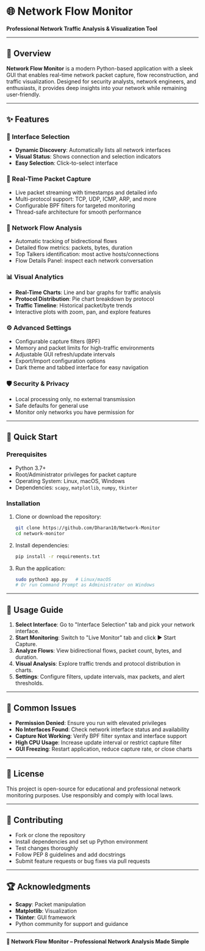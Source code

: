 # 🌐 Network Flow Monitor

**Professional Network Traffic Analysis & Visualization Tool**

---

## 🔹 Overview

**Network Flow Monitor** is a modern Python-based application with a sleek GUI that enables real-time network packet capture, flow reconstruction, and traffic visualization. Designed for security analysts, network engineers, and enthusiasts, it provides deep insights into your network while remaining user-friendly.

---

## ✨ Features

### 🎯 Interface Selection

* **Dynamic Discovery**: Automatically lists all network interfaces
* **Visual Status**: Shows connection and selection indicators
* **Easy Selection**: Click-to-select interface

### 📡 Real-Time Packet Capture

* Live packet streaming with timestamps and detailed info
* Multi-protocol support: TCP, UDP, ICMP, ARP, and more
* Configurable BPF filters for targeted monitoring
* Thread-safe architecture for smooth performance

### 🌊 Network Flow Analysis

* Automatic tracking of bidirectional flows
* Detailed flow metrics: packets, bytes, duration
* Top Talkers identification: most active hosts/connections
* Flow Details Panel: inspect each network conversation

### 📊 Visual Analytics

* **Real-Time Charts**: Line and bar graphs for traffic analysis
* **Protocol Distribution**: Pie chart breakdown by protocol
* **Traffic Timeline**: Historical packet/byte trends
* Interactive plots with zoom, pan, and explore features

### ⚙️ Advanced Settings

* Configurable capture filters (BPF)
* Memory and packet limits for high-traffic environments
* Adjustable GUI refresh/update intervals
* Export/Import configuration options
* Dark theme and tabbed interface for easy navigation

### 🛡️ Security & Privacy

* Local processing only, no external transmission
* Safe defaults for general use
* Monitor only networks you have permission for

---

## 🚀 Quick Start

### Prerequisites

* Python 3.7+
* Root/Administrator privileges for packet capture
* Operating System: Linux, macOS, Windows
* Dependencies: `scapy`, `matplotlib`, `numpy`, `tkinter`

### Installation

1. Clone or download the repository:

   ```bash
   git clone https://github.com/Dharan10/Network-Monitor
   cd network-monitor
   ```
2. Install dependencies:

   ```bash
   pip install -r requirements.txt
   ```
3. Run the application:

   ```bash
   sudo python3 app.py   # Linux/macOS
   # Or run Command Prompt as Administrator on Windows
   ```

---

## 📝 Usage Guide

1. **Select Interface**: Go to "Interface Selection" tab and pick your network interface.
2. **Start Monitoring**: Switch to "Live Monitor" tab and click ▶ Start Capture.
3. **Analyze Flows**: View bidirectional flows, packet count, bytes, and duration.
4. **Visual Analysis**: Explore traffic trends and protocol distribution in charts.
5. **Settings**: Configure filters, update intervals, max packets, and alert thresholds.

---

## 🔧 Common Issues

* **Permission Denied**: Ensure you run with elevated privileges
* **No Interfaces Found**: Check network interface status and availability
* **Capture Not Working**: Verify BPF filter syntax and interface support
* **High CPU Usage**: Increase update interval or restrict capture filter
* **GUI Freezing**: Restart application, reduce capture rate, or close charts

---

## 📄 License

This project is open-source for educational and professional network monitoring purposes. Use responsibly and comply with local laws.

---

## 🤝 Contributing

* Fork or clone the repository
* Install dependencies and set up Python environment
* Test changes thoroughly
* Follow PEP 8 guidelines and add docstrings
* Submit feature requests or bug fixes via pull requests

---

## 🏆 Acknowledgments

* **Scapy**: Packet manipulation
* **Matplotlib**: Visualization
* **Tkinter**: GUI framework
* Python community for support and guidance

---

**🚀 Network Flow Monitor – Professional Network Analysis Made Simple**
